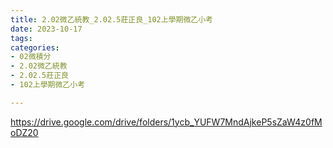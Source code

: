 ```yaml
---
title: 2.02微乙統教_2.02.5莊正良_102上學期微乙小考
date: 2023-10-17
tags: 
categories:
- 02微積分
- 2.02微乙統教
- 2.02.5莊正良
- 102上學期微乙小考

---
```

https://drive.google.com/drive/folders/1ycb_YUFW7MndAjkeP5sZaW4z0fMoDZ20

